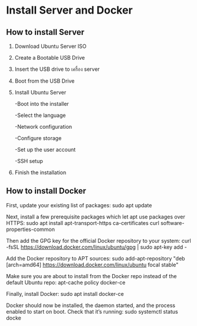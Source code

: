 # Install Server and Docker


## How to install Server
1. Download Ubuntu Server ISO
2. Create a Bootable USB Drive
3. Insert the USB drive to เครื่อง server
4. Boot from the USB Drive
5. Install Ubuntu Server

    -Boot into the installer

    -Select the language

    -Network configuration

    -Configure storage

    -Set up the user account

    -SSH setup

6.  Finish the installation

## How to install Docker
First, update your existing list of packages:
sudo apt update

Next, install a few prerequisite packages which let apt use packages over HTTPS:
sudo apt install apt-transport-https ca-certificates curl software-properties-common

Then add the GPG key for the official Docker repository to your system:
curl -fsSL https://download.docker.com/linux/ubuntu/gpg | sudo apt-key add -

Add the Docker repository to APT sources:
sudo add-apt-repository "deb [arch=amd64] https://download.docker.com/linux/ubuntu focal stable"

Make sure you are about to install from the Docker repo instead of the default Ubuntu repo:
apt-cache policy docker-ce

Finally, install Docker:
sudo apt install docker-ce

Docker should now be installed, the daemon started, and the process enabled to start on boot. Check that it’s running:
sudo systemctl status docke



